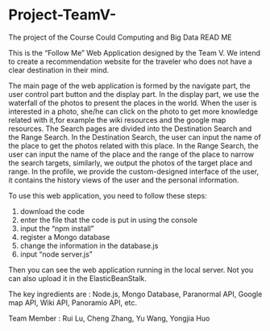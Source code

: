 # Project-TeamV-
The project of the Course Could Computing and Big Data
READ ME

This is the “Follow Me” Web Application designed by the Team V. We intend to create a recommendation website for the traveler who does not have a clear destination in their mind.

The main page of the web application is formed by the navigate part, the user control part button and the display part. In the display part, we use the waterfall of the photos to present the places in the world. When the user is interested in a photo, she/he can click on the photo to get more knowledge related with it,for example the wiki resources and the google map resources. The Search pages are divided into the Destination Search and the Range Search. In the Destination Search, the user can input the name of the place to get the photos related with this place. In the Range Search, the user can input the name of the place and the range of the place to narrow the search targets, similarly, we output the photos of the target place and range. In the profile, we provide the custom-designed interface of the user, it contains the history views of the user and the personal information.

To use this web application, you need to follow these steps:
1. download the code
2. enter the file that the code is put in using the console
3. input the “npm  install”
4. register a Mongo database
5. change the information in the database.js 
4. input “node server.js”

Then you can see the web application running in the local server. Not you can also upload it in the ElasticBeanStalk.

The key ingredients are : Node.js, Mongo Database, Paranormal API, Google map API, Wiki API, Panoramio API, etc.

Team Member :  Rui Lu, Cheng Zhang, Yu Wang, Yongjia Huo

